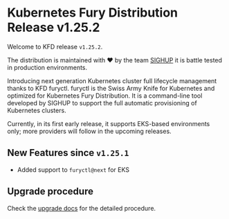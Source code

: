 # Kubernetes Fury Distribution Release v1.25.2

Welcome to KFD release `v1.25.2`.

The distribution is maintained with ❤️ by the team [SIGHUP](https://sighup.io/) it is battle tested in production environments.

Introducing next generation Kubernetes cluster full lifecycle management thanks to KFD furyctl.
furyctl is the Swiss Army Knife for Kubernetes and optimized for Kubernetes Fury Distribution.
It is a command-line tool developed by SIGHUP to support the full automatic provisioning of Kubernetes clusters.

Currently, in its first early release, it supports EKS-based environments only; more providers will follow in the upcoming releases.

## New Features since `v1.25.1`

- Added support to `furyctl@next` for EKS

## Upgrade procedure

Check the [upgrade docs](https://github.com/sighupio/furyctl/tree/main/docs/upgrades/kfd) for the detailed procedure.
